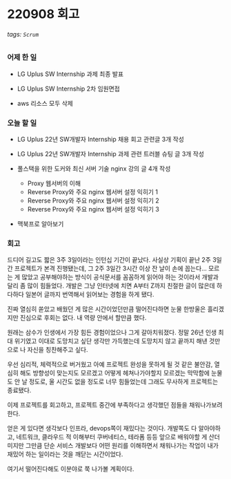 # 220908 회고

###### tags: `Scrum`

### 어제 한 일

- LG Uplus SW Internship 과제 최종 발표
- LG Uplus SW Internship 2차 임원면접

- aws 리소스 모두 삭제

### 오늘 할 일

- LG Uplus 22년 SW개발자 Internship 채용 회고 관련글 3개 작성
- LG Uplus 22년 SW개발자 Internship 과제 관련 트러블 슈팅 글 3개 작성
- 풀스택을 위한 도커와 최신 서버 기술 nginx 강의 글 4개 작성
    - Proxy 웹서버의 이해
    - Reverse Proxy와 주요 nginx 웹서버 설정 익히기 1
    - Reverse Proxy와 주요 nginx 웹서버 설정 익히기 2
    - Reverse Proxy와 주요 nginx 웹서버 설정 익히기 3

- 맥북프로 알아보기

### 회고
드디어 길고도 짧은 3주 3일이라는 인턴십 기간이 끝났다.
사실상 기획이 끝난 2주 3일간 프로젝트가 본격 진행됐는데, 그 2주 3일간 3시간 이상 잔 날이 손에 꼽는다...
모르는 게 많았고 공부해야하는 방식이 공식문서를 꼼꼼하게 읽어야 하는 것이라서 개발과 달리 좀 많이 힘들었다.
개발은 그냥 인터넷에 치면 A부터 Z까지 친절한 글이 많은데 하다하다 일본어 글까지 번역해서 읽어보는 경험을 하게 됐다.

진짜 열심히 쏟았고 배웠던 게 많은 시간이었던만큼 떨어진다하면 눈물 한방울은 흘리겠지만 진심으로 후회는 없다. 내 역량 안에서 할만큼 했다.

원래는 삼수가 인생에서 가장 힘든 경험이었으나 그게 갈아치워졌다. 정말 26년 인생 최대 위기였고 이대로 도망치고 싶단 생각만 가득했는데 도망치지 않고 끝까지 해낸 것만으로 나 자신을 칭찬해주고 싶다. 

우선 심리적, 체력적으로 버거웠고 아예 프로젝트 완성을 못하게 될 것 같은 불안감, 열심히 해도 방향성이 맞는지도 모르겠고 어떻게 헤쳐나가야할지 모르겠는 막막함에 눈물도 안 날 정도로, 울 시간도 없을 정도로 너무 힘들었는데 그래도 무사하게 프로젝트는 종료됐다.

이제 프로젝트를 회고하고, 프로젝트 중간에 부족하다고 생각했던 점들을 채워나가보려 한다.

얻은 게 있다면 생각보다 인프라, devops쪽이 재밌다는 것이다. 개발쪽도 다 알아야하고, 네트워크, 클라우드 적 이해부터 쿠버네티스, 테라폼 등등 앞으로 배워야할 게 산더미지만 그만큼 단순 서비스 개발보다 어떤 원리를 이해하면서 채워나가는 작업이 내가 재밌어 하는 일이라는 것을 깨닫는 시간이었다.

여기서 떨어진다해도 이분야로 쭉 나가볼 계획이다.
<!--stackedit_data:
eyJoaXN0b3J5IjpbLTEyODA4ODIwNzFdfQ==
-->
